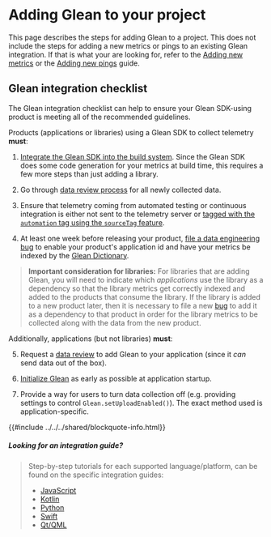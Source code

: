# Adding Glean to your project

This page describes the steps for adding Glean to a project. This does not include the
steps for adding a new metrics or pings to an existing Glean integration. If that is what
your are looking for, refer to the [Adding new metrics](../metrics/adding-new-metrics.md) or the [Adding new pings](../pings/custom.md) guide.

## Glean integration checklist

The Glean integration checklist can help to ensure your Glean SDK-using product is meeting all of the recommended guidelines.

Products (applications or libraries) using a Glean SDK to collect telemetry **must**:

1. [Integrate the Glean SDK into the build system](#looking-for-an-integration-guide). Since the Glean SDK does some code generation for your metrics at build time, this requires a few more steps than just adding a library.

2. Go through [data review process](https://wiki.mozilla.org/Firefox/Data_Collection) for all newly collected data.

3. Ensure that telemetry coming from automated testing or continuous integration is either not sent to the telemetry server or [tagged with the `automation` tag using the `sourceTag` feature](../../reference/debug/sourceTags.md).

4. At least one week before releasing your product, [file a data engineering bug][dataeng-bug] to enable your product's application id and have your metrics be indexed by the [Glean Dictionary].

> **Important consideration for libraries:** For libraries that are adding Glean, you will need to indicate which _applications_ use the library as a dependency so that the library metrics get correctly indexed and added to the products that consume the library. If the library is added to a new product later, then it is necessary to file a new [bug][dataeng-bug] to add it as a dependency to that product in order for the library metrics to be collected along with the data from the new product.

Additionally, applications (but not libraries) **must**:

5. Request a [data review](https://wiki.mozilla.org/Firefox/Data_Collection) to add Glean to your application (since it _can_ send data out of the box).

6. [Initialize Glean](../../reference/general/initializing.md) as early as possible at application startup.

7. Provide a way for users to turn data collection off (e.g. providing settings to control `Glean.setUploadEnabled()`). The exact method used is application-specific.

{{#include ../../../shared/blockquote-info.html}}

##### Looking for an integration guide?

> Step-by-step tutorials for each supported language/platform,
> can be found on the specific integration guides:
>
> - [JavaScript](./javascript.md)
> - [Kotlin](./kotlin.md)
> - [Python](./python.md)
> - [Swift](./swift.md)
> - [Qt/QML](./qt.md)

[dataeng-bug]: https://bugzilla.mozilla.org/enter_bug.cgi?assigned_to=nobody@mozilla.org&bug_ignored=0&bug_severity=--&bug_status=NEW&bug_type=task&cf_fx_iteration=---&cf_fx_points=---&comment=%23%20To%20be%20filled%20by%20the%20requester%0A%0A%2A%2AApplication%20ID%5C%2A%2A%2A%3A%20my.app_id%0A%2A%2AApplication%20Canonical%20Name%2A%2A%3A%20My%20Application%0A%2A%2ADescription%2A%2A%3A%20Brief%20description%20of%20your%20application%0A%2A%2AData-review%20response%20link%2A%2A%3A%20The%20link%20to%20the%20data%20response%20to%20the%20data%20collection%20request%20for%20adding%20Glean%20to%20your%20project.%0A%2A%2ARepository%20URL%2A%2A%3A%20https%3A%2F%2Fgithub.com%2Fmozilla%2Fmy_app_name%0A%2A%2ALocations%20of%20%60metrics.yaml%60%20files%20%28can%20be%20many%29%3A%2A%2A%0A%20%20-%20src%2Fmetrics.yaml%0A%0A%2A%2ALocations%20of%20%60pings.yaml%60%20files%20%28can%20be%20many%29%3A%2A%2A%0A%20-%20src%2Fpings.yaml%0A%0A%2A%2ADependencies%5C%2A%5C%2A%2A%2A%3A%0A%20-%20glean-core%0A%0A%2A%2ARetention%20Days%5C%2A%5C%2A%5C%2A%2A%2A%3A%20N%0A%0A%23%23%20_%28Optional%29_%20To%20be%20filled%20by%20the%20requester%0A%2A%2ADoes%20the%20product%20require%20end-to-end%20encryption%20in%20the%20pipeline%3F%2A%2A%20Yes%20%7C%20No%0A%2A%2AIf%20answered%20yes%20to%20the%20above%2C%20who%20should%20be%20granted%20access%20to%20the%20data%3F%2A%2A%0A%0A-%20LDAP%20account%201%0A-%20LDAP%20account%202%0A%0A%23%23%20Notes%20and%20guidelines%0A%0A%5C%2A%20This%20is%20the%20identifier%20used%20to%20initialize%20Glean%20%28or%20the%20id%20used%20on%20the%20store%20on%20Android%20and%20Apple%20devices%29.%0A%0A%5C%2A%5C%2A%20Dependencies%20can%20be%20found%20%5Bin%20the%20Glean%20repositories%5D%28https%3A%2F%2Fprobeinfo.telemetry.mozilla.org%2Fv2%2Fglean%2Flibrary-variants%29.%20Each%20dependency%20must%20be%20listed%20explicitly.%20For%20example%2C%20the%20default%20Glean%20probes%20will%20only%20be%20included%20if%20glean%20itself%20is%20a%20dependency.%0A%0A%5C%2A%5C%2A%5C%2A%20Number%20of%20days%20that%20raw%20data%20will%20be%20retained.%20A%20good%20default%20is%20180.%20We%20can%20change%20this%20later%20to%20accommodate%20longer%20retention%20periods%2C%20though%20we%20cannot%20recover%20data%20that%20is%20past%20the%20retention%20period%20%28for%20example%2C%20we%20cannot%20recover%20data%20that%20is%20200%20days%20old%20if%20your%20retention%20period%20is%20180%20days%29.%0A%0A%23%23%20Need%20additional%20help%3F%0AIf%20you%20need%20new%20dependencies%2C%20please%20file%20new%20bugs%20for%20them%2C%20separately%20from%20this%20one.%20For%20any%20questions%2C%20ask%20in%20the%20%23glean%20channel.%0A%0A%23%20To%20be%20filled%20by%20the%20Glean%20team%0A%5B%2A%2AApplication%20friendly%20name%2A%2A%5D%28https%3A%2F%2Fmozilla.github.io%2Fprobe-scraper%2F%23tag%2Fapplication%29%3A%20my_app_name%0A%0A%23%23%20The%20following%20are%20only%20required%20for%20products%20requiring%20encryption%3A%0A%2A%2ADocument%20namespace%2A%2A%3A%20my-app-name%0A%0A%2A%2APlease%20NI%20Operations%20on%20this%20bug%20to%20request%20the%20creation%20of%20encryption%20keys%20and%20an%20analysis%20project.%2A%2A&component=Glean%20Platform&contenttypemethod=list&contenttypeselection=text%2Fplain&defined_groups=1&filed_via=standard_form&flag_type-4=X&flag_type-607=X&flag_type-800=X&flag_type-803=X&flag_type-936=X&form_name=enter_bug&maketemplate=Remember%20values%20as%20bookmarkable%20template&op_sys=Unspecified&priority=--&product=Data%20Platform%20and%20Tools&rep_platform=Unspecified&short_desc=Enable%20new%20Glean%20App%20%60my.app_id%60&target_milestone=---&version=unspecified
[Glean Dictionary]: https://dictionary.telemetry.mozilla.org
